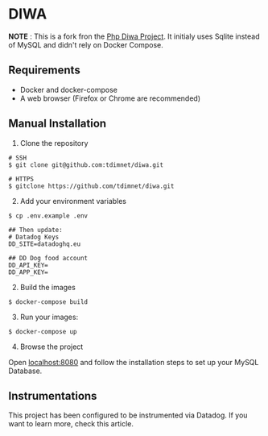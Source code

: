 DIWA
====
__NOTE__ : This is a fork fron the [Php Diwa Project](https://github.com/snsttr/diwa). 
It initialy uses Sqlite instead of MySQL and didn't rely on Docker Compose.


## Requirements
* Docker and docker-compose
* A web browser (Firefox or Chrome are recommended)


## Manual Installation

1. Clone the repository

```
# SSH
$ git clone git@github.com:tdimnet/diwa.git

# HTTPS
$ gitclone https://github.com/tdimnet/diwa.git
```

2. Add your environment variables

```
$ cp .env.example .env

## Then update:
# Datadog Keys
DD_SITE=datadoghq.eu

## DD Dog food account
DD_API_KEY=
DD_APP_KEY=
```

2. Build the images

```
$ docker-compose build
```

3. Run your images:

```
$ docker-compose up
```

4. Browse the project

Open [localhost:8080](http://localhost:8080) and follow the installation steps to set up your MySQL
Database.


## Instrumentations

This project has been configured to be instrumented via Datadog. If you want to
learn more, check this article.

